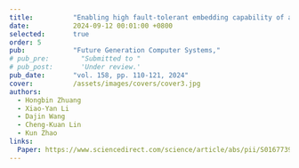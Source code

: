 ```yaml
---
title:          "Enabling high fault-tolerant embedding capability of alternating group graphs"
date:           2024-09-12 00:01:00 +0800
selected:       true
order: 5
pub:            "Future Generation Computer Systems,"
# pub_pre:        "Submitted to "
# pub_post:       'Under review.'
pub_date:       "vol. 158, pp. 110-121, 2024"
cover:          /assets/images/covers/cover3.jpg
authors:
  - Hongbin Zhuang
  - Xiao-Yan Li
  - Dajin Wang
  - Cheng-Kuan Lin
  - Kun Zhao
links:
  Paper: https://www.sciencedirect.com/science/article/abs/pii/S0167739X24001481
---
```

